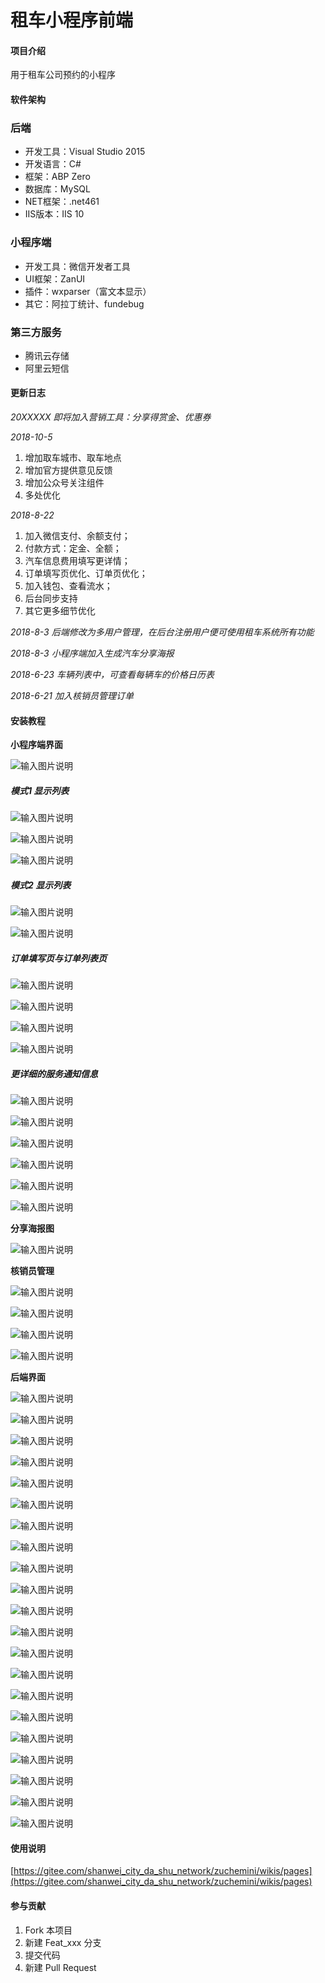 # 租车小程序前端

#### 项目介绍
用于租车公司预约的小程序

#### 软件架构

### 后端

- 开发工具：Visual Studio 2015
- 开发语言：C#
- 框架：ABP Zero
- 数据库：MySQL
- NET框架：.net461
- IIS版本：IIS 10

### 小程序端

- 开发工具：微信开发者工具
- UI框架：ZanUI
- 插件：wxparser（富文本显示）
- 其它：阿拉丁统计、fundebug

### 第三方服务

- 腾讯云存储
- 阿里云短信


#### 更新日志

  _20XXXXX 即将加入营销工具：分享得赏金、优惠券_

 _2018-10-5_ 

1. 增加取车城市、取车地点 
2. 增加官方提供意见反馈 
3. 增加公众号关注组件 
4. 多处优化

 _2018-8-22_ 

1. 加入微信支付、余额支付；
2. 付款方式：定金、全额；
3. 汽车信息费用填写更详情；
4. 订单填写页优化、订单页优化；
5. 加入钱包、查看流水；
6. 后台同步支持
7. 其它更多细节优化

 _2018-8-3 后端修改为多用户管理，在后台注册用户便可使用租车系统所有功能_

 _2018-8-3 小程序端加入生成汽车分享海报_ 

 _2018-6-23 车辆列表中，可查看每辆车的价格日历表_ 

 _2018-6-21 加入核销员管理订单_ 

 

#### 安装教程

 **小程序端界面** 

![输入图片说明](https://images.gitee.com/uploads/images/2018/1005/210738_dad2b5e4_1974020.jpeg "1.jpg")

##### 模式1 显示列表

![输入图片说明](https://gitee.com/uploads/images/2018/0609/221643_fdd76cd2_1974020.jpeg "2.jpg")

![输入图片说明](https://gitee.com/uploads/images/2018/0623/094131_30ffd83a_1974020.jpeg "10.jpg")

![输入图片说明](https://gitee.com/uploads/images/2018/0609/221653_8bb4aa51_1974020.jpeg "3.jpg")

##### 模式2 显示列表

![输入图片说明](https://images.gitee.com/uploads/images/2018/1005/212032_e7c029a7_1974020.jpeg "3-1.jpg")

![输入图片说明](https://gitee.com/uploads/images/2018/0609/221700_01b3f146_1974020.jpeg "4.jpg")

##### 订单填写页与订单列表页

![输入图片说明](https://images.gitee.com/uploads/images/2018/1005/213441_7a94cf6a_1974020.jpeg "21.jpg")

![输入图片说明](https://images.gitee.com/uploads/images/2018/1005/213447_4987a5ec_1974020.jpeg "22.jpg")

![输入图片说明](https://images.gitee.com/uploads/images/2018/1005/213454_e8af4753_1974020.jpeg "23.jpg")

![输入图片说明](https://images.gitee.com/uploads/images/2018/1005/213500_2d645854_1974020.jpeg "24.jpg")


##### 更详细的服务通知信息

![输入图片说明](https://images.gitee.com/uploads/images/2018/1005/212907_351e1f3c_1974020.jpeg "16.jpg")

![输入图片说明](https://images.gitee.com/uploads/images/2018/1005/212915_e7e4566c_1974020.jpeg "17.jpg")

![输入图片说明](https://images.gitee.com/uploads/images/2018/1005/212922_5685eaaf_1974020.jpeg "18.jpg")

![输入图片说明](https://images.gitee.com/uploads/images/2018/1005/212929_06f40490_1974020.jpeg "19.jpg")

![输入图片说明](https://images.gitee.com/uploads/images/2018/1005/212935_f60a11ff_1974020.jpeg "20.jpg")


![输入图片说明](https://gitee.com/uploads/images/2018/0609/221726_dd39dc4d_1974020.jpeg "9.jpg")

 **分享海报图**

![输入图片说明](https://images.gitee.com/uploads/images/2018/0803/175639_6ffe89fb_1974020.jpeg "15.jpg")

 **核销员管理**

![输入图片说明](https://gitee.com/uploads/images/2018/0623/094039_953e4997_1974020.jpeg "11.jpg")

![输入图片说明](https://gitee.com/uploads/images/2018/0623/094051_86056d90_1974020.jpeg "12.jpg")

![输入图片说明](https://gitee.com/uploads/images/2018/0623/094058_14c58fa7_1974020.jpeg "13.jpg")

![输入图片说明](https://gitee.com/uploads/images/2018/0623/094104_6317853e_1974020.jpeg "14.jpg")

 **后端界面** 

![输入图片说明](https://gitee.com/uploads/images/2018/0609/221815_ad968105_1974020.png "1.png")

![输入图片说明](https://gitee.com/uploads/images/2018/0609/221823_cd89451e_1974020.png "2.png")

![输入图片说明](https://gitee.com/uploads/images/2018/0609/221831_928d763f_1974020.png "3.png")

![输入图片说明](https://gitee.com/uploads/images/2018/0609/221840_aea930db_1974020.png "4.png")

![输入图片说明](https://gitee.com/uploads/images/2018/0609/221847_8ef8a8d4_1974020.png "5.png")

![输入图片说明](https://gitee.com/uploads/images/2018/0609/221854_f09561ad_1974020.png "6.png")

![输入图片说明](https://gitee.com/uploads/images/2018/0609/221901_e0539eeb_1974020.png "7.png")

![输入图片说明](https://gitee.com/uploads/images/2018/0609/221907_15b4cff7_1974020.png "8.png")

![输入图片说明](https://gitee.com/uploads/images/2018/0609/221914_b6cb60b0_1974020.png "9.png")

![输入图片说明](https://gitee.com/uploads/images/2018/0609/221920_478681d6_1974020.png "10.png")

![输入图片说明](https://gitee.com/uploads/images/2018/0609/221927_b3d30925_1974020.png "11.png")

![输入图片说明](https://gitee.com/uploads/images/2018/0609/221933_90d7f90d_1974020.png "12.png")

![输入图片说明](https://gitee.com/uploads/images/2018/0609/221941_199cdf03_1974020.png "13.png")

![输入图片说明](https://gitee.com/uploads/images/2018/0609/221947_335e5224_1974020.png "14.png")

![输入图片说明](https://gitee.com/uploads/images/2018/0609/221955_4965c12a_1974020.png "15.png")

![输入图片说明](https://gitee.com/uploads/images/2018/0609/222002_7252f46a_1974020.png "16.png")

![输入图片说明](https://gitee.com/uploads/images/2018/0609/222009_8cc50ab7_1974020.png "17.png")

![输入图片说明](https://gitee.com/uploads/images/2018/0609/222016_eb726635_1974020.png "18.png")

![输入图片说明](https://gitee.com/uploads/images/2018/0609/222023_d9326cd5_1974020.png "19.png")

![输入图片说明](https://gitee.com/uploads/images/2018/0609/222030_7fcf7abc_1974020.png "20.png")

![输入图片说明](https://gitee.com/uploads/images/2018/0609/222037_c294cd01_1974020.png "21.png")

#### 使用说明

 [https://gitee.com/shanwei_city_da_shu_network/zuchemini/wikis/pages](https://gitee.com/shanwei_city_da_shu_network/zuchemini/wikis/pages) 

#### 参与贡献

1. Fork 本项目
2. 新建 Feat_xxx 分支
3. 提交代码
4. 新建 Pull Request


